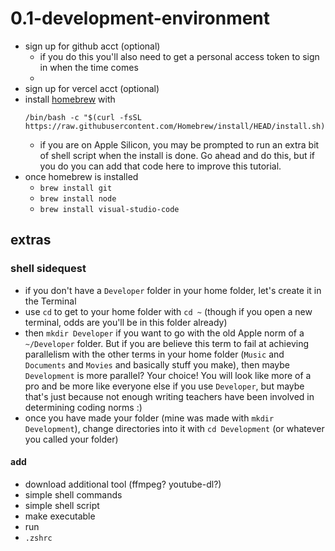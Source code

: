 # 0.1-development-environment

- sign up for github acct (optional)
    - if you do this you'll also need to get a personal access token to sign in when the time comes
    - 
- sign up for vercel acct (optional)
- install [homebrew](https://brew.sh/) with 
    ```
    /bin/bash -c "$(curl -fsSL https://raw.githubusercontent.com/Homebrew/install/HEAD/install.sh)"
    ```
    - if you are on Apple Silicon, you may be prompted to run an extra bit of shell script when the install is done. Go ahead and do this, but if you do you can add that code here to improve this tutorial.
- once homebrew is installed
    - `brew install git`
    - `brew install node`
    - `brew install visual-studio-code`


## extras

### shell sidequest

- if you don't have a `Developer` folder in your home folder, let's create it in the Terminal
- use `cd` to get to your home folder with `cd ~` (though if you open a new terminal, odds are you'll be in this folder already)
- then `mkdir Developer` if you want to go with the old Apple norm of a `~/Developer` folder. But if you are believe this term to fail at achieving parallelism with the other terms in your home folder (`Music` and `Documents` and `Movies` and basically stuff you make), then maybe `Development` is more parallel? Your choice! You will look like more of a pro and be more like everyone else if you use `Developer`, but maybe that's just because not enough writing teachers have been involved in determining coding norms :)
- once you have made your folder (mine was made with `mkdir Development`), change directories into it with `cd Development` (or whatever you called your folder)

#### add
- download additional tool (ffmpeg? youtube-dl?)
- simple shell commands
- simple shell script
- make executable
- run
- `.zshrc`